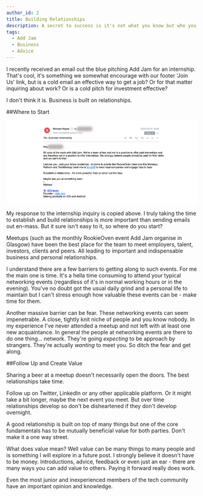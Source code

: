 ```yaml
---
author_id: 2
title: Building Relationships
description: A secret to success is it's not what you know but who you know. It's important to build solid business relationships.
tags:
  - Add Jam
  - Business
  - Advice
---
```

I recently received an email out the blue pitching Add Jam for an internship. That's cool, it's something we somewhat encourage with our footer 'Join Us' link, but is a cold email an effective way to get a job? Or for that matter inquiring about work? Or is a cold pitch for investment effective?

I don't think it is. Business is built on relationships.

##Where to Start

![Building a relationship](/images/blog/building-relationships.png "Building a relationship")

My response to the internship inquiry is copied above. I truly taking the time to establish and build relationships is more important than sending emails out en-mass. But it sure isn't easy to it, so where do you start?

Meetups (such as the monthly RookieOven event Add Jam organise in Glasgow) have been the best place for the team to meet employers, talent, investors, clients and peers. All leading to important and indispensable business and personal relationships.

I understand there are a few barriers to getting along to such events. For me the main one is time. It's a hella time consuming to attend your typical networking events (regardless of it's in normal working hours or in the evening). You've no doubt got the usual daily grind and a personal life to maintain but I can't stress enough how valuable these events can be - make time for them.

Another massive barrier can be fear. These networking events can seem impenetrable. A close, tightly knit niche of people and you know nobody. In my experience I've never attended a meetup and not left with at least one new acquaintance. In general the people at networking events are there to do one thing... network. They're going *expecting* to be approach by strangers. They're actually *wanting* to meet you. So ditch the fear and get along.

##Follow Up and Create Value

Sharing a beer at a meetup doesn't necessarily open the doors. The best relationships take time.

Follow up on Twitter, LinkedIn or any other applicable platform. Or it might take a bit longer, maybe the next event you meet. But over time relationships develop so don't be disheartened if they don't develop overnight.

A good relationship is built on top of many things but one of the core fundamentals has to be mutually beneficial value for both parties. Don't make it a one way street.

What does value mean? Well value can be many things to many people and is something I will explore in a future post. I strongly believe it doesn't have to be money. Introductions, advice, feedback or even just an ear - there are many ways you can add value to others. Paying it forward really does work.

Even the most junior and inexperienced members of the tech community have an important opinion and knowledge.






